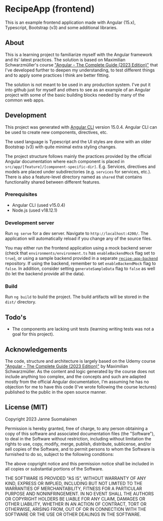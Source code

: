 # RecipeApp (frontend)

This is an example frontend application made with Angular (15.x), Typescript, Bootstrap (v3) and some additional libraries.

## About

This is a learning project to familiarize myself with the Angular framework and its' latest practices. The solution is based on Maximilian Schwarzmüller's course ["Angular - The Complete Guide (2023 Edition)"](https://www.udemy.com/course/the-complete-guide-to-angular-2) that I've developed further to deepen my understanding, to test different things and to apply some practices I think are better fitting.

The solution is not meant to be used in any production system. I've put it into github just for myself and others to see as an example of an Angular project with some of the basic building blocks needed by many of the common web apps.

## Development

This project was generated with [Angular CLI](https://github.com/angular/angular-cli) version 15.0.4. Angular CLI can be used to create new components, directives, etc.

The used language is Typescript and the UI styles are done with an older Bootstrap (v3) with quite minimal extra styling changes.

The project structure follows mainly the practices provided by the official Angular documentation where each component is placed in `src/app/[feature]/[component-specific-dir]`. E.g. Services, directives and models are placed under subdirectories (e.g. `services` for services, etc.). There is also a feature-level directory named as `shared` that contains functionality shared between different features.

### Prerequisites

- Angular CLI (used v15.0.4)
- Node.js (used v18.12.1)

### Development server

Run `ng serve` for a dev server. Navigate to `http://localhost:4200/`. The application will automatically reload if you change any of the source files.

You may either run the frontend application using a mock backend server (check that `environments/environment.ts` has `enableBackendMock` flag set to `true`), or using a sample backend provided in a separate [`recipe-app-backend`](https://github.com/finnlander/compdev-recipe-app-backend) repository. If using the backend, remember to set `enableBackendMock` flag to `false`. In addition, consider setting `generateSampleData` flag to `false` as well (to let the backend provide all the data).

### Build

Run `ng build` to build the project. The build artifacts will be stored in the `dist/` directory.

## Todo's

- The components are lacking unit tests (learning writing tests was not a goal for this project).

## Acknowledgements

The code, structure and architecture is largely based on the Udemy course ["Angular - The Complete Guide (2023 Edition)"](https://www.udemy.com/course/the-complete-guide-to-angular-2) by Maximilian Schwarzmüller. As the content and logic generated by the course does not include anything too complex, and the concepts and such are adapted mostly from the official Angular documentation, I'm assuming he has no objection for me to have this code (I've wrote following the course lectures) published to the public in the open source manner.

## License (MIT)

Copyright 2023 Janne Suomalainen

Permission is hereby granted, free of charge, to any person obtaining a copy of this software and associated documentation files (the "Software"), to deal in the Software without restriction, including without limitation the rights to use, copy, modify, merge, publish, distribute, sublicense, and/or sell copies of the Software, and to permit persons to whom the Software is furnished to do so, subject to the following conditions:

The above copyright notice and this permission notice shall be included in all copies or substantial portions of the Software.

THE SOFTWARE IS PROVIDED "AS IS", WITHOUT WARRANTY OF ANY KIND, EXPRESS OR IMPLIED, INCLUDING BUT NOT LIMITED TO THE WARRANTIES OF MERCHANTABILITY, FITNESS FOR A PARTICULAR PURPOSE AND NONINFRINGEMENT. IN NO EVENT SHALL THE AUTHORS OR COPYRIGHT HOLDERS BE LIABLE FOR ANY CLAIM, DAMAGES OR OTHER LIABILITY, WHETHER IN AN ACTION OF CONTRACT, TORT OR OTHERWISE, ARISING FROM, OUT OF OR IN CONNECTION WITH THE SOFTWARE OR THE USE OR OTHER DEALINGS IN THE SOFTWARE.
